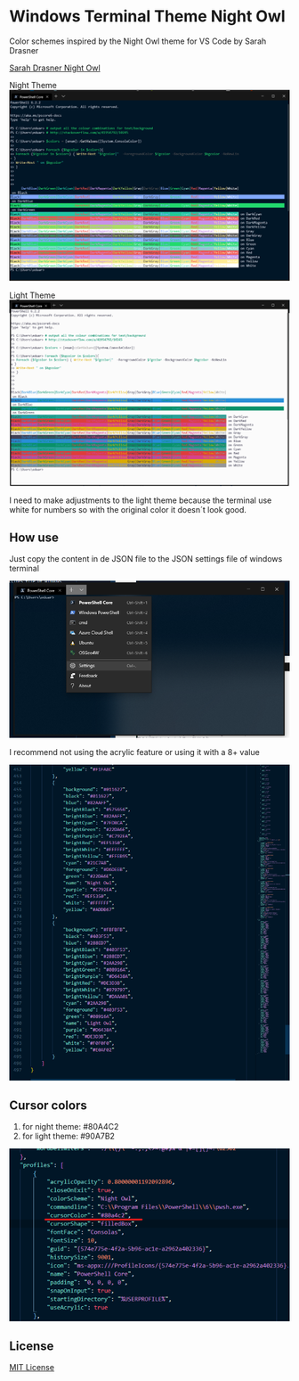 # Windows Terminal Theme Night Owl

Color schemes inspired by the Night Owl theme for VS Code by Sarah Drasner

[Sarah Drasner Night Owl](https://github.com/sdras/night-owl-vscode-theme)

Night Theme
![Image night theme](img/night_owl_windows_terminal.png)

Light Theme
![Image night theme](img/light_owl_windows_terminal.png)

I need to make adjustments to the light theme because the terminal use white 
for numbers so with the original color it doesn´t look good.

## How use

Just copy the content in de JSON file to the JSON settings file of windows 
terminal

![settings](img/settings.png)

I recommend not using the acrylic feature or using it with a 8+ value

![settings2](img/settings2.png)

## Cursor colors

1. for night theme: #80A4C2
2. for light theme: #90A7B2

![cursor](img/cursor_color.png)

## License

[MIT License](LICENSE.md)
